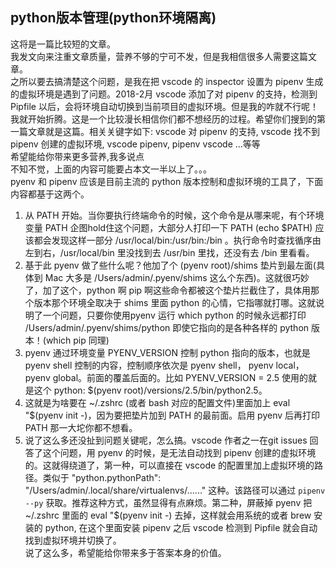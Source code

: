 ## python版本管理(python环境隔离)
这将是一篇比较短的文章。  
我发文向来注重文章质量，营养不够的宁可不发，但是我相信很多人需要这篇文章。  
之所以要去搞清楚这个问题，是我在把 vscode 的 inspector 设置为 pipenv 生成的虚拟环境是遇到了问题。2018-2月 vscode 添加了对 pipenv 的支持，检测到 Pipfile 以后，会将环境自动切换到当前项目的虚拟环境。但是我的咋就不行呢！我就开始折腾。这是一个比较漫长相信你们都不想经历的过程。希望你们搜到的第一篇文章就是这篇。相关关键字如下: vscode 对 pipenv 的支持, vscode 找不到 pipenv 创建的虚拟环境, vscode pipenv, pipenv vscode ...等等  
希望能给你带来更多营养,我多说点  
不知不觉，上面的内容可能要占本文一半以上了。。。  
pyenv 和 pipenv 应该是目前主流的 python 版本控制和虚拟环境的工具了，下面内容都基于这两个。  
1. 从 PATH 开始。当你要执行终端命令的时候，这个命令是从哪来呢，有个环境变量 PATH 企图hold住这个问题，大部分人打印一下 PATH (echo $PATH) 应该都会发现这样一部分 /usr/local/bin:/usr/bin:/bin 。执行命令时查找循序由左到右，/usr/local/bin 里没找到去 /usr/bin 里找，还没有去 /bin 里看看。
2. 基于此 pyenv 做了些什么呢？他加了个 (pyenv root)/shims 垫片到最左面(具体到 Mac 大多是 /Users/admin/.pyenv/shims 这么个东西)。这就很巧妙了，加了这个，python 啊 pip 啊这些命令都被这个垫片拦截住了，具体用那个版本那个环境全取决于 shims 里面 python 的心情，它指哪就打哪。这就说明了一个问题，只要你使用pyenv 运行 which python 的时候永远都打印 /Users/admin/.pyenv/shims/python 即使它指向的是各种各样的 python 版本！(which pip 同理)
3. pyenv 通过环境变量 PYENV_VERSION 控制 python 指向的版本，也就是 pyenv shell 控制的内容，控制顺序依次是 pyenv shell， pyenv local， pyenv global。前面的覆盖后面的。比如 PYENV_VERSION = 2.5 使用的就是这个 python: $(pyenv root)/versions/2.5/bin/python2.5。
4. 这就是为啥要在 ~/.zshrc (或者 bash 对应的配置文件)里面加上 eval "$(pyenv init -)，因为要把垫片加到 PATH 的最前面。启用 pyenv 后再打印 PATH 那一大坨你都不想看。
5. 说了这么多还没扯到问题关键呢，怎么搞。vscode 作者之一在git issues 回答了这个问题，用 pyenv 的时候，是无法自动找到 pipenv 创建的虚拟环境的。这就得绕道了，第一种，可以直接在 vscode 的配置里加上虚拟环境的路径。类似于 "python.pythonPath": "/Users/admin/.local/share/virtualenvs/......" 这种。该路径可以通过 `pipenv --py` 获取。推荐这种方式，虽然显得有点麻烦。第二种，屏蔽掉 pyenv 把 ~/.zshrc 里面的 eval "$(pyenv init -) 去掉，这样就会用系统的或者 brew 安装的 python, 在这个里面安装 pipenv 之后 vscode 检测到 Pipfile 就会自动找到虚拟环境并切换了。  
说了这么多，希望能给你带来多于答案本身的价值。

